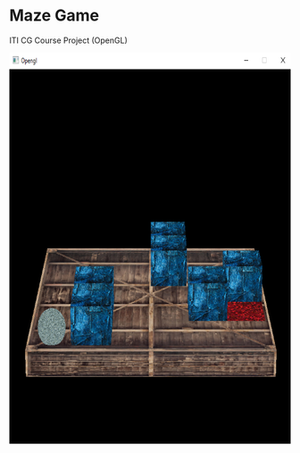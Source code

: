 # Maze Game
ITI CG Course Project (OpenGL)

<p align="center">
  <img width="600" height="700" src="Output.png">
</p>

